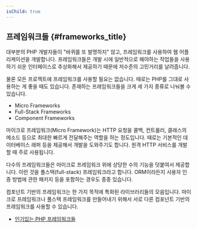 ```yaml
---
isChild: true
---
```


## 프레임워크들 {#frameworks_title}

대부분의 PHP 개발자들이 "바퀴를 또 발명하지" 않고, 프레임워크를 사용하여 웹 어플리케이션을 개발합니다. 프레임워크들은 개발 시에 일반적으로 해야하는 작업들을 사용하기 쉬운 인터페이스로 추상화해서 제공하기 때문에 저수준의 고민거리를 날려줍니다.

물론 모든 프로젝트에 프레임워크를 사용할 필요는 없습니다. 때로는 PHP를 그대로 사용하는 게 좋을 때도 있습니다. 존재하는 프레임워크들을 크게 세 가지 종류로 나눠볼 수 있습니다.

* Micro Frameworks
* Full-Stack Frameworks
* Component Frameworks

마이크로 프레임워크(Micro Framework)는 HTTP 요청을 콜백, 컨트롤러, 클래스의 메소드 등으로 최대한 빠르게 전달해주는 역할을 하는 정도입니다. 때로는 기본적인 데이터베이스 래퍼 등을 제공해서 개발을 도와주기도 합니다. 원격 HTTP 서비스를 개발할 때 주로 사용됩니다.

다수의 프레임워크들은 마이크로 프레임워크 위에 상당한 수의 기능을 덧붙여서 제공합니다. 이런 것을 풀스택(full-stack) 프레임워크라고 합니다. ORM이라든지 사용자 인증 방법에 관한 패키지 등을 포함하는 경우도 종종 있습니다.

컴포넌트 기반의 프레임워크는 한 가지 목적에 특화된 라이브러리들의 모음입니다. 마이크로 프레임워크나 풀스택 프레임워크를 만들어내기 위해서 서로 다른 컴포넌트 기반의 프레임워크를 사용할 수 있습니다.

* [인기있는 PHP 프레임워크들](https://github.com/codeguy/php-the-right-way/wiki/Frameworks)